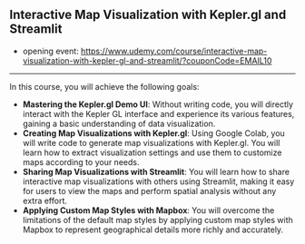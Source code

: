 ## Interactive Map Visualization with Kepler.gl and Streamlit
* opening event: https://www.udemy.com/course/interactive-map-visualization-with-kepler-gl-and-streamlit/?couponCode=EMAIL10

---
In this course, you will achieve the following goals:
- **Mastering the Kepler.gl Demo UI**: Without writing code, you will directly interact with the Kepler GL interface and experience its various features, gaining a basic understanding of data visualization.
- **Creating Map Visualizations with Kepler.gl**: Using Google Colab, you will write code to generate map visualizations with Kepler.gl. You will learn how to extract visualization settings and use them to customize maps according to your needs.
- **Sharing Map Visualizations with Streamlit**: You will learn how to share interactive map visualizations with others using Streamlit, making it easy for users to view the maps and perform spatial analysis without any extra effort.
- **Applying Custom Map Styles with Mapbox**: You will overcome the limitations of the default map styles by applying custom map styles with Mapbox to represent geographical details more richly and accurately.
